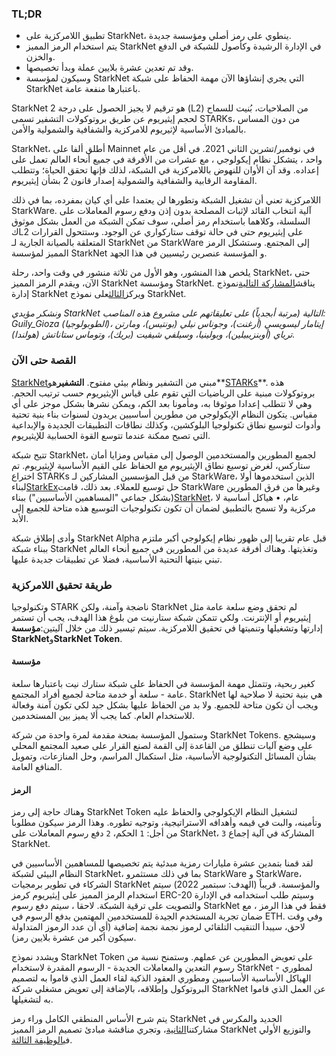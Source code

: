 ### TL;DR

* تطبيق اللامركزية على StarkNet، ينطوي على رمز أصلي ومؤسسة جديدة.
* يتم استخدام الرمز المميز StarkNet في الإدارة الرشيدة وكأصول للشبكة في الدفع والخزن.
* وقد تم تعدين عشرة بلايين عملة وبدأ تخصيصها.
* وسيكون لمؤسسة StarkNet التي يجري إنشاؤها الآن مهمة الحفاظ على شبكة StarkNet باعتبارها منفعة عامة.

StarkNet هو ترقيم لا يجيز الحصول على درجة 2 (L2) من الصلاحيات، بُنيت للسماح لحجم إيثيريوم عن طريق بروتوكولات التشفير تسمى STARKs، من دون المساس بالمبادئ الأساسية لإثيريوم للامركزية والشفافية والشمولية والأمن.

StarkNet، أطلق ألفا على Mainnet في نوفمبر/تشرين الثاني 2021. في أقل من عام واحد ، يتشكل نظام إيكولوجي ، مع عشرات من الأفرقة في جميع أنحاء العالم تعمل على إعداده. وقد آن الأوان للنهوض باللامركزية في الشبكة، لذلك فإنها تحقق الحياة؛ وتتطلب المقاومة الرقابية والشفافية والشمولية إصدار قانون 2 بشأن إيثيريوم.

اللامركزية تعني أن تشغيل الشبكة وتطورها لن يعتمدا على أي كيان بمفرده، بما في ذلك StarkWare. آلية انتخاب القائد لإثبات المصلحة بدون إذن ودفع رسوم المعاملات على السلسلة، وكلاهما باستخدام رمز أصلي، سوف تمكن الشبكة من العمل بشكل موثوق كL2 على إيثيريوم حتى في حالة توقف ستاركواري عن الوجود. وستتحول القرارات المتعلقة بالصيانة الجارية لـ StarkNet من StarkWare إلى المجتمع. وستشكل الرمز المميز لمؤسسة StarkNet و المؤسسة عنصرين رئيسيين في هذا الجهد.

يلخص هذا المنشور، وهو الأول من ثلاثة منشور في وقت واحد، رحلة StarkNet، حتى الآن، ويقدم الرمز المميز StarkNet ومؤسسة StarkNet. يناقش[المشاركة التالية](https://medium.com/@starkware/part-2-a-decentralization-and-governance-proposal-for-starknet-23e335645778)نموذج إدارة StarkNet ويركز[الثالث](https://medium.com/@starkware/part-3-starknet-token-design-5cc17af066c6)على نموذج StarkNet.

*ونشكر مؤيدي StarkNet التالية (مرتبة أبجدياً) على تعليقاتهم على مشروع هذه المناصب: Guily_Gioza (الطوبولوجيا)، إيتامار ليسويسي (أرغنت)، وجوناس نيلي (بونتيس)، ومارتن ترياي (أوبنزيبيلين)، وبولينيا، وسيلفي شيفيت (بريك)، وتوماس ستاناتش (هولندا).*

### القصة حتى الآن

[StarkNet](https://starknet.io/)مبني من التشفير ونظام بيئي مفتوح. **التشفير**هو**[STARKs](https://eprint.iacr.org/2018/046.pdf)**. هذه بروتوكولات مبنية على الرياضيات التي تقوم على قياس الإيثيريوم حسب ترتيب الحجم. وهي لا تتطلب إعدادا موثوقا به، ومأمونا بعد الكم، ويمكن نشرها بشكل موجز على أي مقياس. يتكون النظام الإيكولوجي من مطورين أساسيين يريدون لسنوات بناء بنية تحتية وأدوات لتوسيع نطاق تكنولوجيا البلوكشين، وكذلك نطاقات التطبيقات الجديدة والإبداعية التي تصبح ممكنة عندما تتوسع القوة الحسابية للإيثيريوم.

تتيح شبكة StarkNet، لجميع المطورين والمستخدمين الوصول إلى مقياس ومزايا أمان ستاركس، لغرض توسيع نطاق الإيثيريوم مع الحفاظ على القيم الأساسية لإيثيريوم. تم اختراع STARKs من قبل المؤسسين المشاركين لـ StarkWare، الذين استخدموها أولا لبناء[StarkEx](https://starkware.co/starkex/)حل توسيع للعملاء. بعد ذلك، قامت StarkWare وغيرها من فرق المطورين (بشكل جماعي "المساهمين الأساسيين") ببناء[StarkNet](https://starkware.co/starknet/)، عام، • هياكل أساسية لا مركزية ولا تسمح بالتطبيق لضمان أن تكون تكنولوجيات التوسيع هذه متاحة للجميع إلى الأبد.

وأدى إطلاق شبكة StarkNet Alpha قبل عام تقريبا إلى ظهور نظام إيكولوجي أكبر ملتزم ببناء شبكة StarkNet وتغذيتها. وهناك أفرقة عديدة من المطورين في جميع أنحاء العالم تبني بنيتها التحتية الأساسية، فضلا عن تطبيقات جديدة عليها.

### **طريقة تحقيق اللامركزية**

وتكنولوجيا STARK ناضجة وآمنة، ولكن StarkNet لم تحقق وضع سلعة عامة مثل إيثيريوم أو الإنترنت. ولكي تتمكن شبكة ستارنيت من بلوغ هذا الهدف، يجب أن تستمر إدارتها وتشغيلها وتنميتها في تحقيق اللامركزية. سيتم تيسير ذلك من خلال آليتين:**مؤسسة StarkNet**و**StarkNet Token**.

#### مؤسسة

كغير ربحية، وتتمثل مهمة المؤسسة في الحفاظ على شبكة ستارك نيت باعتبارها سلعة عامة - سلعة أو خدمة متاحة لجميع أفراد المجتمع. StarkNet هي بنية تحتية لا صلاحية لها ويجب أن تكون متاحة للجميع. ولا بد من الحفاظ عليها بشكل جيد لكي تكون آمنة وفعالة للاستخدام العام. كما يجب ألا يميز بين المستخدمين.

وستمول المؤسسة بمنحة مقدمة لمرة واحدة من شركة StarkNet Tokens. وسيشجع على وضع آليات تنطلق من القاعدة إلى القمة لصنع القرار على صعيد المجتمع المحلي بشأن المسائل التكنولوجية الأساسية، مثل استكمال المراسم، وحل المنازعات، وتمويل المنافع العامة.

#### الرمز

وهناك حاجة إلى رمز StarkNet Token لتشغيل النظام الإيكولوجي والحفاظ عليه وتأمينه، والبت في قيمه وأهدافه الاستراتيجية، وتوجيه تطوره. وهذا الرمز سيكون مطلوبا من أجل: `1` الحكم، `2` دفع رسوم المعاملات على StarkNet، `3` المشاركة في آلية إجماع StarkNet.

لقد قمنا بتمدين عشرة مليارات رمزية مبدئية يتم تخصيصها للمساهمين الأساسيين في النظام البيئي لشبكة StarkNet، بما في ذلك مستثمرو StarkWare و StarkWare، الشركاء في تطوير برمجيات StarkNet والمؤسسة. قريباً (الهدف: سبتمبر 2022) سيتم استخدام الرمز المميز على إيثيريوم كرمز ERC-20 وسيتم طلب استخدامه في الإدارة والتصويت على ترقية الشبكة. لاحقا ، سيتم دفع رسوم StarkNet فقط في هذا الرمز ، مع ضمان تجربة المستخدم الجيدة للمستخدمين المهتمين بدفع الرسوم في ETH. وفي وقت لاحق، سيبدأ التنقيب التلقائي لرموز نجمة نجمة إضافية (أي أن عدد الرموز المتداولة سيكون أكبر من عشرة بلايين رمز).

ويشدد نموذج StarkNet Token على تعويض المطورين عن عملهم. وستمنح نسبة من رسوم التعدين والمعاملات الجديدة - الرسوم المقدرة لاستخدام StarkNet - لمطوري الهياكل الأساسية الأساسيين ومطوري العقود الذكية لقاء العمل الذي قاموا به لتصميم البروتوكول وإطلاقه، بالإضافة إلى تعويض مشغلي شركة StarkNet عن العمل الذي قاموا به لتشغيلها.

يتم شرح الأساس المنطقي الكامل وراء رمز StarkNet الجديد والمكرس في مشاركتنا[الثانية](https://medium.com/@starkware/part-2-a-decentralization-and-governance-proposal-for-starknet-23e335645778)، وتجري مناقشة مبادئ تصميم الرمز المميز StarkNet والتوزيع الأولي في[الوظيفة الثالثة](https://medium.com/@starkware/part-3-starknet-token-design-5cc17af066c6).